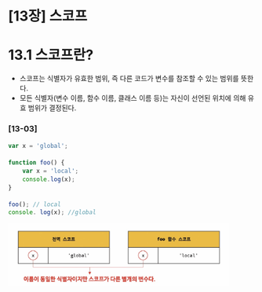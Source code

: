 [13장] 스코프
===
# 13.1 스코프란?
- 스코프는 식별자가 유효한 범위, 즉 다른 코드가 변수를 참조할 수 있는 범위를 뜻한다.
- 모든 식별자(변수 이름, 함수 이름, 클래스 이름 등)는 자신이 선언된 위치에 의해 유효 범위가 결정된다. 

### [13-03]
```js
var x = 'global';

function foo() {
    var x = 'local';
    console.log(x); 
}

foo(); // local
console. log(x); //global
```
<img src="./sources/네임스페이스.jpg" width="450px" title="px(픽셀) 크기 설정" alt="객체 프로퍼티와 메서드"></img><br/>